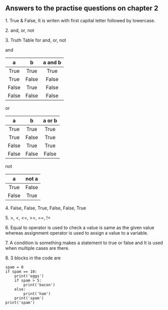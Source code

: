 <h2>Answers to the practise questions on chapter 2</h2>

<p>1. True & False, It is writen with first capital letter followed by lowercase.</p>

<p>2. and, or, not</p>

<p>3. Truth Table for and, or, not</p>

<p>and</p>

| a | b | a and b |
| :---: | :---: | :---: |
| True | True | True |
| True | False | False |
| False | True | False |
| False | False | False |

<p>or</p>

| a | b | a or b |
| :---: | :---: | :---: |
| True | True | True |
| True | False | True |
| False | True | True |
| False | False | False |

<p>not</p>

| a | not a |
| :---: | :---: |
| True | False |
| False | True |

<p>4. False, False, True, False, False, True</p>

<p>5. >, <, <=, >=, ==, !=</p>

<p>6. Equal to operator is used to check a value is same as the given value whereas assignment operator is used to assign a value to a variable.</p>

<p>7. A condition is something makes a statement to true or false and It is used when multiple cases are there.</p>

<p>8. 3 blocks in the code are</p>

```
spam = 0
if spam == 10:
    print('eggs')
    if spam > 5:
        print('bacon')
    else:
        print('ham')
    print('spam')
print('spam')
```
